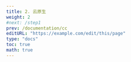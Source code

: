 ```yaml
---
title: 2. 云原生
weight: 2
#next: /step1
prev: /documentation/cc
editURL: "https://example.com/edit/this/page"
type: "docs"
toc: true
math: true
---
```



